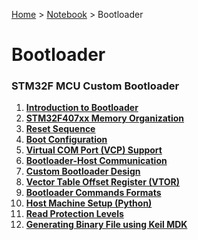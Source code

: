 <a href="../../">Home</a> > <a href="../notebook">Notebook</a> > Bootloader

# Bootloader



### STM32F MCU Custom Bootloader

1. **<a href="./introduction-to-bootloader">Introduction to Bootloader</a>**
1. **<a href="./stm32f407xx-memory-organization">STM32F407xx Memory Organization</a>**
1. **<a href="./reset-sequence">Reset Sequence</a>**
1. **<a href="./boot-configuration">Boot Configuration</a>**
1. **<a href="./virtual-com-port-support">Virtual COM Port (VCP) Support</a>**
1. **<a href="./bootloader-host-communication">Bootloader-Host Communication</a>**
1. **<a href="./custom-bootloader-design">Custom Bootloader Design</a>**
1. **<a href="./vector-table-offset-register">Vector Table Offset Register (VTOR)</a>**
1. **<a href="./bootloader-commands-formats">Bootloader Commands Formats</a>**
1. **<a href="./host-machine-setup-python">Host Machine Setup (Python)</a>**
1. **<a href="./read-protection-levels">Read Protection Levels</a>**
1. **<a href="./generating-binary-file-using-keil-mdk">Generating Binary File using Keil MDK</a>**


